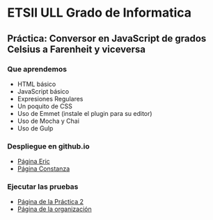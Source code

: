 # ETSII ULL Grado de Informatica

## Práctica: Conversor en JavaScript de grados Celsius a Farenheit y viceversa

### Que aprendemos

* HTML básico
* JavaScript básico
* Expresiones Regulares
* Un poquito de CSS
* Uso de Emmet (instale el plugin para su editor)
* Uso de Mocha y Chai 
* Uso de Gulp

### Despliegue en github.io

* [Página Eric ](http://alu0100786330.github.io/pags/dsi.html)
* [Página Constanza](http://alu0100673647.github.io/dsi.html)

### Ejecutar las pruebas

* [Página de la Práctica 2](http://alu0100786330.github.io/introduccion-ericconi-dsi-1516/)
* [Página de la organización](http://ull-esit-gradoii-dsi.github.io/introduccion-ericconi-dsi-1516/i)
